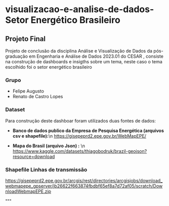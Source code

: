# visualizacao-e-analise-de-dados-Setor Energético Brasileiro

## Projeto Final

Projeto de conclusão da disciplina Análise e Visualização de Dados da pós-graduação em Engenharia e Análise de Dados 2023.01 do CESAR , consiste na construção de dashboards e insigths sobre um tema, neste caso o tema escolhido foi o setor energético brasileiro

### Grupo

- Felipe Augusto
- Renato de Castro Lopes

### Dataset

Para construção deste dashboar foram utilizados duas fontes de dados:

- **Banco de dados publico da Empresa de Pesquisa Energética (arquivos csv e shapefile):**\n
https://gisepeprd2.epe.gov.br/WebMapEPE/

- **Mapa do Brasil (arquivo Json) :** \n
https://www.kaggle.com/datasets/thiagobodruk/brazil-geojson?resource=download


### Shapefile Linhas de transmissão

https://gisepeprd2.epe.gov.br/arcgis/rest/directories/arcgisjobs/download_webmapepe_gpserver/jb26622f663874fbdbf65ef8a7d72af05/scratch/DownloadWebmapEPE.zip

"""
